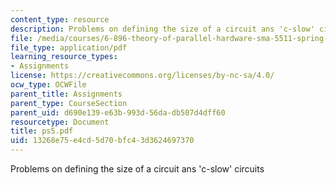 ```yaml
---
content_type: resource
description: Problems on defining the size of a circuit ans 'c-slow' circuits
file: /media/courses/6-896-theory-of-parallel-hardware-sma-5511-spring-2004/13268e75e4cd5d70bfc43d3624697370_ps5.pdf
file_type: application/pdf
learning_resource_types:
- Assignments
license: https://creativecommons.org/licenses/by-nc-sa/4.0/
ocw_type: OCWFile
parent_title: Assignments
parent_type: CourseSection
parent_uid: d690e139-e63b-993d-56da-db507d4dff60
resourcetype: Document
title: ps5.pdf
uid: 13268e75-e4cd-5d70-bfc4-3d3624697370
---
```

Problems on defining the size of a circuit ans 'c-slow' circuits
